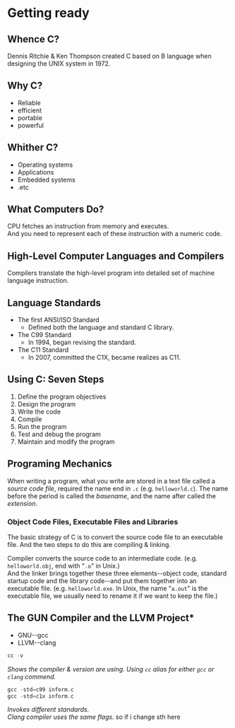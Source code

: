 # Getting ready
## Whence C?
Dennis Ritchie & Ken Thompson created C based on B language when designing the UNIX system in 1972.
## Why C?
- Reliable
- efficient
- portable
- powerful
## Whither C?
- Operating systems
- Applications
- Embedded systems
- .etc
## What Computers Do?
CPU fetches an instruction from memory and executes.  
And you need to represent each of these instruction with a numeric code.
## High-Level Computer Languages and Compilers
Compilers translate the high-level program into detailed set of machine language instruction.
## Language Standards
- The first ANSI/ISO Standard
  - Defined both the language and standard C library.
- The C99 Standard
  - In 1994, began revising the standard.
- The C11 Standard
  - In 2007, committed the C1X, became realizes as C11.
## Using C: Seven Steps
1. Define the program objectives
2. Design the program
3. Write the code
4. Compile
5. Run the program
6. Test and debug the program
7. Maintain and modify the program
## Programing Mechanics
When writing a program, what you write are stored in a text file called a *source code file*, required the name end in `.c` (e.g. `helloworld.c`). The name before the period is called the *basename*, and the name after called the *extension*.
### Object Code Files, Executable Files and Libraries
The basic strategy of C is to convert the source code file to an executable file. And the two steps to do this are compiling & linking.

Compiler converts the source code to an intermediate code. (e.g. `helloworld.obj`, end with "`.o`" in Unix.)  
And the linker brings together these three elements--object code, standard startup code and the library code--and put them together into an executable file. (e.g. `helloworld.exe`. In Unix, the name "`a.out`" is the executable file, we usually need to rename it if we want to keep the file.)
## The GUN Compiler and the LLVM Project*
- GNU--gcc
- LLVM--clang
```c
cc -v
```
*Shows the compiler & version are using.
Using `cc` alias for either `gcc` or `clang` commend.*
```c
gcc -std=c99 inform.c
gcc -std=c1x inform.c
```
*Invokes different standards.  
Clang compiler uses the same flags.*
so if i change sth here
